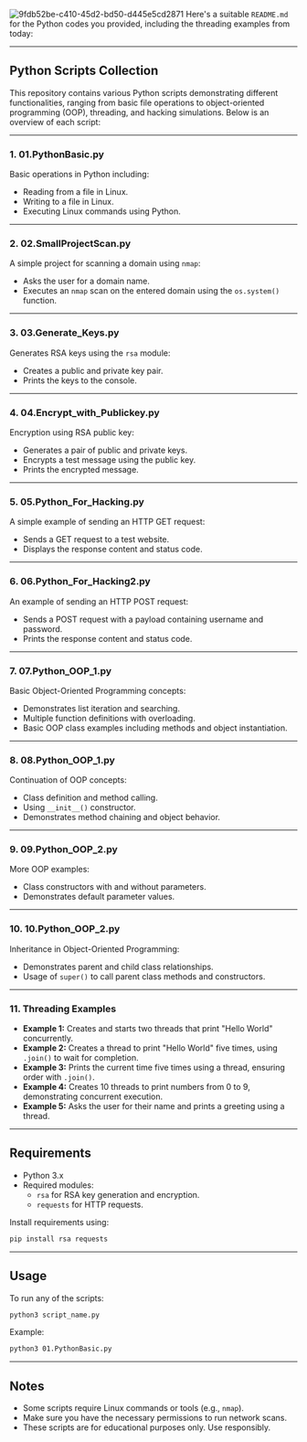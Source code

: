 ![9fdb52be-c410-45d2-bd50-d445e5cd2871](https://github.com/user-attachments/assets/389b2d2a-4c86-4edf-ab9d-b64d86fc60f7)
Here's a suitable `README.md` for the Python codes you provided, including the threading examples from today:  

---

## Python Scripts Collection

This repository contains various Python scripts demonstrating different functionalities, ranging from basic file operations to object-oriented programming (OOP), threading, and hacking simulations. Below is an overview of each script:

---

### 1. **01.PythonBasic.py**
Basic operations in Python including:
- Reading from a file in Linux.
- Writing to a file in Linux.
- Executing Linux commands using Python.

---

### 2. **02.SmallProjectScan.py**
A simple project for scanning a domain using `nmap`:
- Asks the user for a domain name.
- Executes an `nmap` scan on the entered domain using the `os.system()` function.

---

### 3. **03.Generate_Keys.py**
Generates RSA keys using the `rsa` module:
- Creates a public and private key pair.
- Prints the keys to the console.

---

### 4. **04.Encrypt_with_Publickey.py**
Encryption using RSA public key:
- Generates a pair of public and private keys.
- Encrypts a test message using the public key.
- Prints the encrypted message.

---

### 5. **05.Python_For_Hacking.py**
A simple example of sending an HTTP GET request:
- Sends a GET request to a test website.
- Displays the response content and status code.

---

### 6. **06.Python_For_Hacking2.py**
An example of sending an HTTP POST request:
- Sends a POST request with a payload containing username and password.
- Prints the response content and status code.

---

### 7. **07.Python_OOP_1.py**
Basic Object-Oriented Programming concepts:
- Demonstrates list iteration and searching.
- Multiple function definitions with overloading.
- Basic OOP class examples including methods and object instantiation.

---

### 8. **08.Python_OOP_1.py**
Continuation of OOP concepts:
- Class definition and method calling.
- Using `__init__()` constructor.
- Demonstrates method chaining and object behavior.

---

### 9. **09.Python_OOP_2.py**
More OOP examples:
- Class constructors with and without parameters.
- Demonstrates default parameter values.

---

### 10. **10.Python_OOP_2.py**
Inheritance in Object-Oriented Programming:
- Demonstrates parent and child class relationships.
- Usage of `super()` to call parent class methods and constructors.

---

### 11. **Threading Examples**
- **Example 1:** Creates and starts two threads that print "Hello World" concurrently.
- **Example 2:** Creates a thread to print "Hello World" five times, using `.join()` to wait for completion.
- **Example 3:** Prints the current time five times using a thread, ensuring order with `.join()`.
- **Example 4:** Creates 10 threads to print numbers from 0 to 9, demonstrating concurrent execution.
- **Example 5:** Asks the user for their name and prints a greeting using a thread.

---

## Requirements
- Python 3.x
- Required modules:
  - `rsa` for RSA key generation and encryption.
  - `requests` for HTTP requests.

Install requirements using:
```sh
pip install rsa requests
```

---

## Usage
To run any of the scripts:
```sh
python3 script_name.py
```
Example:
```sh
python3 01.PythonBasic.py
```

---

## Notes
- Some scripts require Linux commands or tools (e.g., `nmap`).
- Make sure you have the necessary permissions to run network scans.
- These scripts are for educational purposes only. Use responsibly.

